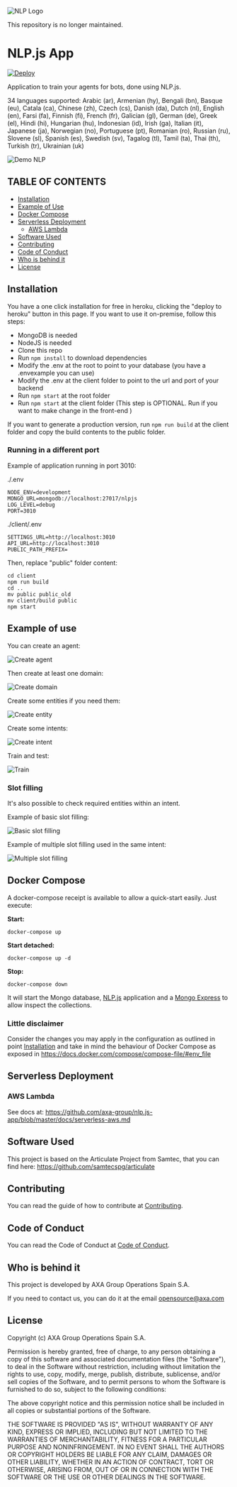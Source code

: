 ![NLP Logo](./screenshots/nlplogo.gif)

This repository is no longer maintained.


# NLP.js App

[![Deploy](https://www.herokucdn.com/deploy/button.svg)](https://heroku.com/deploy)

Application to train your agents for bots, done using NLP.js.

34 languages supported: Arabic (ar), Armenian (hy), Bengali (bn), Basque (eu), Catala (ca), Chinese (zh), Czech (cs), Danish (da), Dutch (nl), English (en), Farsi (fa), Finnish (fi), French (fr), Galician (gl), German (de), Greek (el), Hindi (hi), Hungarian (hu), Indonesian (id), Irish (ga), Italian (it), Japanese (ja), Norwegian (no), Portuguese (pt), Romanian (ro), Russian (ru), Slovene (sl), Spanish (es), Swedish (sv), Tagalog (tl), Tamil (ta), Thai (th), Turkish (tr), Ukrainian (uk)

![Demo NLP](./screenshots/demonlp.gif)

## TABLE OF CONTENTS

<!--ts-->

- [Installation](#installation)
- [Example of Use](#example-of-use)
- [Docker Compose](#docker-compose)
- [Serverless Deployment](#serverless-deployment)
  - [AWS Lambda](https://github.com/axa-group/nlp.js-app/blob/master/docs/serverless-aws.md)
- [Software Used](#software-used)
- [Contributing](#contributing)
- [Code of Conduct](#code-of-conduct)
- [Who is behind it](#who-is-behind-it)
- [License](#license.md)
  <!--te-->

## Installation

You have a one click installation for free in heroku, clicking the "deploy to heroku" button in this page.
If you want to use it on-premise, follow this steps:

- MongoDB is needed
- NodeJS is needed
- Clone this repo
- Run `npm install` to download dependencies
- Modify the .env at the root to point to your database (you have a .envexample you can use)
- Modify the .env at the client folder to point to the url and port of your backend
- Run `npm start` at the root folder
- Run `npm start` at the client folder (This step is OPTIONAL. Run if you want to make change in the front-end )

If you want to generate a production version, run `npm run build` at the client folder and copy the build contents to the public folder.

### Running in a different port

Example of application running in port 3010:

./.env

```shell
NODE_ENV=development
MONGO_URL=mongodb://localhost:27017/nlpjs
LOG_LEVEL=debug
PORT=3010
```

./client/.env

```shell
SETTINGS_URL=http://localhost:3010
API_URL=http://localhost:3010
PUBLIC_PATH_PREFIX=
```

Then, replace "public" folder content:

```shell
cd client
npm run build
cd ..
mv public public_old
mv client/build public
npm start
```

## Example of use

You can create an agent:

![Create agent](./screenshots/create-agent.png)

Then create at least one domain:

![Create domain](./screenshots/create-domain.png)

Create some entities if you need them:

![Create entity](./screenshots/create-entity.png)

Create some intents:

![Create intent](./screenshots/create-intent.png)

Train and test:

![Train](./screenshots/train.png)

### Slot filling

It's also possible to check required entities within an intent.

Example of basic slot filling:

![Basic slot filling](./screenshots/slot-filling.png)

Example of multiple slot filling used in the same intent:

![Multiple slot filling](./screenshots/slot-filling-2.png)

## Docker Compose

A docker-compose receipt is available to allow a quick-start easily. Just execute:

**Start:**

```docker
docker-compose up
```

**Start detached:**

```docker
docker-compose up -d
```

**Stop:**

```docker
docker-compose down
```

It will start the Mongo database, [NLP.js](http://localhost:3000 "NLP.js app at localhost") application and a [Mongo Express](http://localhost:8081 "Mongo-Express at localhost") to allow inspect the collections.

### Little disclaimer

Consider the changes you may apply in the configuration as outlined in point [Installation](#installation) and take in mind the behaviour of Docker Compose as exposed in <https://docs.docker.com/compose/compose-file/#env_file>

## Serverless Deployment

### AWS Lambda

See docs at: https://github.com/axa-group/nlp.js-app/blob/master/docs/serverless-aws.md

## Software Used

This project is based on the Articulate Project from Samtec, that you can find here: <https://github.com/samtecspg/articulate>

## Contributing

You can read the guide of how to contribute at [Contributing](https://github.com/axa-group/nlp.js-app/blob/master/CONTRIBUTING.md).

## Code of Conduct

You can read the Code of Conduct at [Code of Conduct](https://github.com/axa-group/nlp.js-app/blob/master/CODE_OF_CONDUCT.md).

## Who is behind it

This project is developed by AXA Group Operations Spain S.A.

If you need to contact us, you can do it at the email opensource@axa.com

## License

Copyright (c) AXA Group Operations Spain S.A.

Permission is hereby granted, free of charge, to any person obtaining
a copy of this software and associated documentation files (the
"Software"), to deal in the Software without restriction, including
without limitation the rights to use, copy, modify, merge, publish,
distribute, sublicense, and/or sell copies of the Software, and to
permit persons to whom the Software is furnished to do so, subject to
the following conditions:

The above copyright notice and this permission notice shall be
included in all copies or substantial portions of the Software.

THE SOFTWARE IS PROVIDED "AS IS", WITHOUT WARRANTY OF ANY KIND,
EXPRESS OR IMPLIED, INCLUDING BUT NOT LIMITED TO THE WARRANTIES OF
MERCHANTABILITY, FITNESS FOR A PARTICULAR PURPOSE AND
NONINFRINGEMENT. IN NO EVENT SHALL THE AUTHORS OR COPYRIGHT HOLDERS BE
LIABLE FOR ANY CLAIM, DAMAGES OR OTHER LIABILITY, WHETHER IN AN ACTION
OF CONTRACT, TORT OR OTHERWISE, ARISING FROM, OUT OF OR IN CONNECTION
WITH THE SOFTWARE OR THE USE OR OTHER DEALINGS IN THE SOFTWARE.
